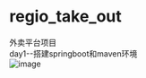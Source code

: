 # regio_take_out
外卖平台项目  
day1--搭建springboot和maven环境  
![image](https://github.com/RewindTea/regio_take_out/assets/142219991/38b96233-f065-45ee-bbbe-5ffa5adf09b5)


